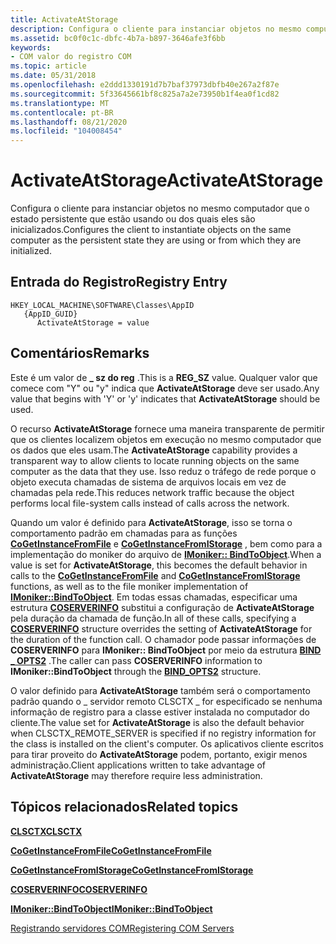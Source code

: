 ```yaml
---
title: ActivateAtStorage
description: Configura o cliente para instanciar objetos no mesmo computador que o estado persistente que estão usando ou dos quais eles são inicializados.
ms.assetid: bc0f0c1c-dbfc-4b7a-b897-3646afe3f6bb
keywords:
- COM valor do registro COM
ms.topic: article
ms.date: 05/31/2018
ms.openlocfilehash: e2ddd1330191d7b7baf37973dbfb40e267a2f87e
ms.sourcegitcommit: 5f33645661bf8c825a7a2e73950b1f4ea0f1cd82
ms.translationtype: MT
ms.contentlocale: pt-BR
ms.lasthandoff: 08/21/2020
ms.locfileid: "104008454"
---
```

# <a name="activateatstorage"></a><span data-ttu-id="26024-104">ActivateAtStorage</span><span class="sxs-lookup"><span data-stu-id="26024-104">ActivateAtStorage</span></span>

<span data-ttu-id="26024-105">Configura o cliente para instanciar objetos no mesmo computador que o estado persistente que estão usando ou dos quais eles são inicializados.</span><span class="sxs-lookup"><span data-stu-id="26024-105">Configures the client to instantiate objects on the same computer as the persistent state they are using or from which they are initialized.</span></span>

## <a name="registry-entry"></a><span data-ttu-id="26024-106">Entrada do Registro</span><span class="sxs-lookup"><span data-stu-id="26024-106">Registry Entry</span></span>

```
HKEY_LOCAL_MACHINE\SOFTWARE\Classes\AppID
   {AppID_GUID}
      ActivateAtStorage = value
```

## <a name="remarks"></a><span data-ttu-id="26024-107">Comentários</span><span class="sxs-lookup"><span data-stu-id="26024-107">Remarks</span></span>

<span data-ttu-id="26024-108">Este é um valor de **\_ sz do reg** .</span><span class="sxs-lookup"><span data-stu-id="26024-108">This is a **REG\_SZ** value.</span></span> <span data-ttu-id="26024-109">Qualquer valor que comece com "Y" ou "y" indica que **ActivateAtStorage** deve ser usado.</span><span class="sxs-lookup"><span data-stu-id="26024-109">Any value that begins with 'Y' or 'y' indicates that **ActivateAtStorage** should be used.</span></span>

<span data-ttu-id="26024-110">O recurso **ActivateAtStorage** fornece uma maneira transparente de permitir que os clientes localizem objetos em execução no mesmo computador que os dados que eles usam.</span><span class="sxs-lookup"><span data-stu-id="26024-110">The **ActivateAtStorage** capability provides a transparent way to allow clients to locate running objects on the same computer as the data that they use.</span></span> <span data-ttu-id="26024-111">Isso reduz o tráfego de rede porque o objeto executa chamadas de sistema de arquivos locais em vez de chamadas pela rede.</span><span class="sxs-lookup"><span data-stu-id="26024-111">This reduces network traffic because the object performs local file-system calls instead of calls across the network.</span></span>

<span data-ttu-id="26024-112">Quando um valor é definido para **ActivateAtStorage**, isso se torna o comportamento padrão em chamadas para as funções [**CoGetInstanceFromFile**](/windows/desktop/api/Objbase/nf-objbase-cogetinstancefromfile) e [**CoGetInstanceFromIStorage**](/windows/desktop/api/Objbase/nf-objbase-cogetinstancefromistorage) , bem como para a implementação do moniker do arquivo de [**IMoniker:: BindToObject**](/windows/desktop/api/ObjIdl/nf-objidl-imoniker-bindtoobject).</span><span class="sxs-lookup"><span data-stu-id="26024-112">When a value is set for **ActivateAtStorage**, this becomes the default behavior in calls to the [**CoGetInstanceFromFile**](/windows/desktop/api/Objbase/nf-objbase-cogetinstancefromfile) and [**CoGetInstanceFromIStorage**](/windows/desktop/api/Objbase/nf-objbase-cogetinstancefromistorage) functions, as well as to the file moniker implementation of [**IMoniker::BindToObject**](/windows/desktop/api/ObjIdl/nf-objidl-imoniker-bindtoobject).</span></span> <span data-ttu-id="26024-113">Em todas essas chamadas, especificar uma estrutura [**COSERVERINFO**](/windows/win32/api/objidlbase/ns-objidlbase-coserverinfo) substitui a configuração de **ActivateAtStorage** pela duração da chamada de função.</span><span class="sxs-lookup"><span data-stu-id="26024-113">In all of these calls, specifying a [**COSERVERINFO**](/windows/win32/api/objidlbase/ns-objidlbase-coserverinfo) structure overrides the setting of **ActivateAtStorage** for the duration of the function call.</span></span> <span data-ttu-id="26024-114">O chamador pode passar informações de **COSERVERINFO** para **IMoniker:: BindToObject** por meio da estrutura [**BIND \_ OPTS2**](/windows/win32/api/objidl/ns-objidl-bind_opts2~r1) .</span><span class="sxs-lookup"><span data-stu-id="26024-114">The caller can pass **COSERVERINFO** information to **IMoniker::BindToObject** through the [**BIND\_OPTS2**](/windows/win32/api/objidl/ns-objidl-bind_opts2~r1) structure.</span></span>

<span data-ttu-id="26024-115">O valor definido para **ActivateAtStorage** também será o comportamento padrão quando o \_ servidor remoto CLSCTX \_ for especificado se nenhuma informação de registro para a classe estiver instalada no computador do cliente.</span><span class="sxs-lookup"><span data-stu-id="26024-115">The value set for **ActivateAtStorage** is also the default behavior when CLSCTX\_REMOTE\_SERVER is specified if no registry information for the class is installed on the client's computer.</span></span> <span data-ttu-id="26024-116">Os aplicativos cliente escritos para tirar proveito do **ActivateAtStorage** podem, portanto, exigir menos administração.</span><span class="sxs-lookup"><span data-stu-id="26024-116">Client applications written to take advantage of **ActivateAtStorage** may therefore require less administration.</span></span>

## <a name="related-topics"></a><span data-ttu-id="26024-117">Tópicos relacionados</span><span class="sxs-lookup"><span data-stu-id="26024-117">Related topics</span></span>

<dl> <dt>

[<span data-ttu-id="26024-118">**CLSCTX**</span><span class="sxs-lookup"><span data-stu-id="26024-118">**CLSCTX**</span></span>](/windows/win32/api/wtypesbase/ne-wtypesbase-clsctx)
</dt> <dt>

[<span data-ttu-id="26024-119">**CoGetInstanceFromFile**</span><span class="sxs-lookup"><span data-stu-id="26024-119">**CoGetInstanceFromFile**</span></span>](/windows/desktop/api/Objbase/nf-objbase-cogetinstancefromfile)
</dt> <dt>

[<span data-ttu-id="26024-120">**CoGetInstanceFromIStorage**</span><span class="sxs-lookup"><span data-stu-id="26024-120">**CoGetInstanceFromIStorage**</span></span>](/windows/desktop/api/Objbase/nf-objbase-cogetinstancefromistorage)
</dt> <dt>

[<span data-ttu-id="26024-121">**COSERVERINFO**</span><span class="sxs-lookup"><span data-stu-id="26024-121">**COSERVERINFO**</span></span>](/windows/win32/api/objidlbase/ns-objidlbase-coserverinfo)
</dt> <dt>

[<span data-ttu-id="26024-122">**IMoniker::BindToObject**</span><span class="sxs-lookup"><span data-stu-id="26024-122">**IMoniker::BindToObject**</span></span>](/windows/desktop/api/ObjIdl/nf-objidl-imoniker-bindtoobject)
</dt> <dt>

[<span data-ttu-id="26024-123">Registrando servidores COM</span><span class="sxs-lookup"><span data-stu-id="26024-123">Registering COM Servers</span></span>](registering-com-servers.md)
</dt> </dl>

 

 